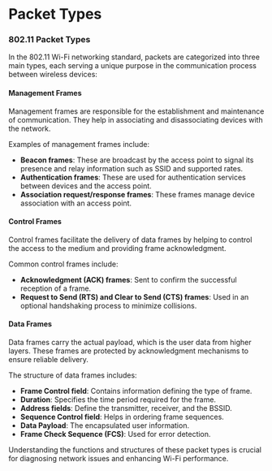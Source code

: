 # Packet Types

### 802.11 Packet Types

In the 802.11 Wi-Fi networking standard, packets are categorized into three main types, each serving a unique purpose in the communication process between wireless devices:

#### **Management Frames**

Management frames are responsible for the establishment and maintenance of communication. They help in associating and disassociating devices with the network.

Examples of management frames include:

* **Beacon frames**: These are broadcast by the access point to signal its presence and relay information such as SSID and supported rates.
* **Authentication frames**: These are used for authentication services between devices and the access point.
* **Association request/response frames**: These frames manage device association with an access point.

#### **Control Frames**

Control frames facilitate the delivery of data frames by helping to control the access to the medium and providing frame acknowledgment.

Common control frames include:

* **Acknowledgment (ACK) frames**: Sent to confirm the successful reception of a frame.
* **Request to Send (RTS) and Clear to Send (CTS) frames**: Used in an optional handshaking process to minimize collisions.

#### **Data Frames**

Data frames carry the actual payload, which is the user data from higher layers. These frames are protected by acknowledgment mechanisms to ensure reliable delivery.

The structure of data frames includes:

* **Frame Control field**: Contains information defining the type of frame.
* **Duration**: Specifies the time period required for the frame.
* **Address fields**: Define the transmitter, receiver, and the BSSID.
* **Sequence Control field**: Helps in ordering frame sequences.
* **Data Payload**: The encapsulated user information.
* **Frame Check Sequence (FCS)**: Used for error detection.

Understanding the functions and structures of these packet types is crucial for diagnosing network issues and enhancing Wi-Fi performance.
